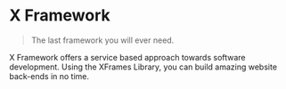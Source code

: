 # X Framework

> The last framework you will ever need.

X Framework offers a service based approach towards software
development. Using the XFrames Library, you can build 
amazing website back-ends in no time.
